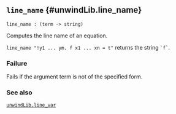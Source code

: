 ## `line_name` {#unwindLib.line_name}


```
line_name : (term -> string)
```



Computes the line name of an equation.


`line_name "!y1 ... ym. f x1 ... xn = t"` returns the string `` `f` ``.

### Failure

Fails if the argument term is not of the specified form.

### See also

[`unwindLib.line_var`](#unwindLib.line_var)

